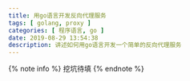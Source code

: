 ```yaml
---
title: 用go语言开发反向代理服务
tags: [ golang, proxy ]
categories: [ 程序语言, go ]
date: 2019-08-29 13:54:38
description: 讲述如何用go语言开发一个简单的反向代理服务
---
```


{% note info %}
挖坑待填
{% endnote %}
